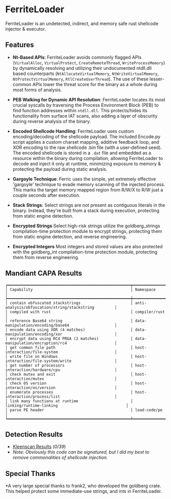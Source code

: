 # FerriteLoader
FerriteLoader is an undetected, indirect, and memory safe rust shellcode injector &amp; executor.

## Features

- **Nt-Based APIs**: FerriteLoader avoids commonly flagged APIs (`VirtualAlloc`, `VirtualProtect`, `CreateRemoteThread`, `WriteProcessMemory`) by dynamically resolving and utilizing their undocumented ntdll.dll based counterparts (`NtAllocateVirtualMemory`, `NtWriteVirtualMemory`, `NtProtectVirtualMemory`, `RtlCreateUserThread`). The use of these lesser-common APIs lower the threat score for the binary as a whole during most forms of analysis.

- **PEB Walking for Dynamic API Resolution**: FerriteLoader locates its most crucial syscalls by traversing the Process Environment Block (PEB) to find function addresses within `ntdll.dll`. This protects/hides its functionality from surface IAT scans, also adding a layer of obscurity during reverse analysis of the binary.

- **Encoded Shellcode Handling**: FerriteLoader uses custom encoding/decoding of the shellcode payload. The included Encode.py script applies a custom charset mapping, additive feedback loop, and XOR encoding to the raw shellcode .bin file (with a user-defined seed). The encoded shellcode is stored in a `.dat` file and embedded as a resource within the binary during compilation, allowing FerriteLoader to decode and inject it only at runtime, minimizing exposure to memory & protecting the payload during static analysis.
- **Gargoyle Technique**: Ferric uses the simple, yet extremely effective 'gargoyle' technique to evade memory scanning of the injected process. This marks the target memory mapped region from R/W/X to R/W just a couple seconds after execution.
- **Stack Strings**: Select strings are not present as contiguous literals in the binary. Instead, they're built from a stack during execution, protecting from static engine detection.
- **Encrypted Strings** Select high-risk strings utilize the goldberg_strings compilation-time protection module to encrypt strings, protecting them from static engine detection, and reverse engineering.
- **Encrypted Integers** Most integers and stored values are also protected with the goldberg_int compilation-time protection module, protecting them from reverse engineering.

## Mandiant CAPA Results
```
┍━━━━━━━━━━━━━━━━━━━━━━━━━━━━━━━━━━━━━━━━━━━━━━━━━━━━━━┯━━━━━━━━━━━━━━━━━━━━━━━━━━━━━━━━━━━━━━━━━━━━━━━━━━━━━━┑
│ Capability                                           │ Namespace                                            │
┝━━━━━━━━━━━━━━━━━━━━━━━━━━━━━━━━━━━━━━━━━━━━━━━━━━━━━━┿━━━━━━━━━━━━━━━━━━━━━━━━━━━━━━━━━━━━━━━━━━━━━━━━━━━━━━┥
│ contain obfuscated stackstrings                      │ anti-analysis/obfuscation/string/stackstring         │
│ compiled with rust                                   │ compiler/rust                                        │
│ reference Base64 string                              │ data-manipulation/encoding/base64                    │
│ encode data using XOR (4 matches)                    │ data-manipulation/encoding/xor                       │
│ encrypt data using RC4 PRGA (2 matches)              │ data-manipulation/encryption/rc4                     │
│ get common file path                                 │ host-interaction/file-system                         │
│ write file on Windows                                │ host-interaction/file-system/write                   │
│ get number of processors                             │ host-interaction/hardware/cpu                        │
│ check mutex and exit                                 │ host-interaction/mutex                               │
│ check OS version                                     │ host-interaction/os/version                          │
│ enumerate processes                                  │ host-interaction/process/list                        │
│ link many functions at runtime                       │ linking/runtime-linking                              │
│ parse PE header                                      │ load-code/pe                                         │
┕━━━━━━━━━━━━━━━━━━━━━━━━━━━━━━━━━━━━━━━━━━━━━━━━━━━━━━┷━━━━━━━━━━━━━━━━━━━━━━━━━━━━━━━━━━━━━━━━━━━━━━━━━━━━━━┙
```
## Detection Results
- [Kleenscan Results](https://kleenscan.com/scan_result/303f6dcc05bc0ce7b4d93cc37983acfcfbf90dad54920b16047ee161e35dbd49) (*0/39*)
- *Note: Obviously this code can be signatured, but I did my best to remove commonalities of shellcode injection.*

## Special Thanks
*A very large special thanks to frank2, who developed the goldberg crate. This helped protect some immediate-use strings, and ints in FerriteLoader.
